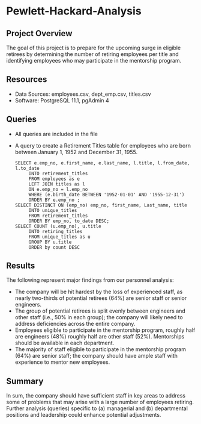 # Pewlett-Hackard-Analysis

## Project Overview
The goal of this project is to prepare for the upcoming surge in eligible retirees by determining the number of retiring employees per title and identifying employees who may participate in the mentorship program. 

## Resources
* Data Sources: employees.csv, dept_emp.csv, titles.csv
* Software: PostgreSQL 11.1, pgAdmin 4

## Queries
* All queries are included in the file 
* A query to create a Retirement Titles table for employees who are born between January 1, 1952 and December 31, 1955.  
 
      SELECT e.emp_no, e.first_name, e.last_name, l.title, l.from_date, l.to_date
           INTO retirement_titles
           FROM employees as e
           LEFT JOIN titles as l
           ON e.emp_no = l.emp_no 
           WHERE (e.birth_date BETWEEN '1952-01-01' AND '1955-12-31')
           ORDER BY e.emp_no ;    
      SELECT DISTINCT ON (emp_no) emp_no, first_name, Last_name, title
           INTO unique_titles
           FROM retirement_titles
           ORDER BY emp_no, to_date DESC;
      SELECT COUNT (u.emp_no), u.title
           INTO retiring_titles
           FROM unique_titles as u
           GROUP BY u.title 
           ORDER by count DESC

## Results 
The following represent major findings from our personnel analysis:

* The company will be hit hardest by the loss of experienced staff, as nearly two-thirds of potential retirees (64%) are senior staff or senior engineers.
* The group of potential retirees is split evenly between engineers and other staff (i.e., 50% in each group); the company will likely need to address deficiencies across the entire company.
* Employees eligible to participate in the mentorship program, roughly half are engineers (48%) roughly half are other staff (52%). Mentorships should be available in each department.  
* The majority of staff eligible to participate in the mentorship program (64%) are senior staff; the company should have ample staff with experience to mentor new employees.

## Summary
In sum, the company should have sufficient staff in key areas to address some of problems that may arise with a large number of employees retiring. Further analysis (queries) specific to (a) managerial and (b) departmental positions and leadership could enhance potential adjustments.  
